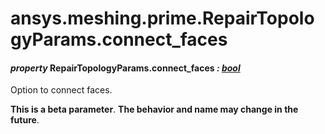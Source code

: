<a id="ansys-meshing-prime-repairtopologyparams-connect-faces"></a>

# ansys.meshing.prime.RepairTopologyParams.connect_faces

<a id="ansys.meshing.prime.RepairTopologyParams.connect_faces"></a>

#### *property* RepairTopologyParams.connect_faces *: [bool](https://docs.python.org/3.11/library/functions.html#bool)*

Option to connect faces.

**This is a beta parameter**. **The behavior and name may change in the future**.

<!-- !! processed by numpydoc !! -->
